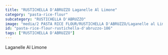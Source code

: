 ```yaml
---
title: "RUSTICHELLA D'ABRUZZO Laganelle Al Limone"
category: "pasta-rice-flour"
subcategory: "RUSTICHELLA D'ABRUZZO"
image: "media/2 PASTA RICE FLOUR/RUSTICHELLA D'ABRUZZO/Laganelle al Limone.png"
id: "pasta-rice-flour-rustichella-d'abruzzo-186"
tags: ["RUSTICHELLA D'ABRUZZO"]
---
```


Laganelle Al Limone
